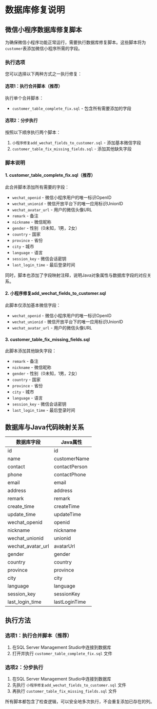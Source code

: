 # 数据库修复说明

## 微信小程序数据库修复脚本

为确保微信小程序功能正常运行，需要执行数据库修复脚本。这些脚本将为`customer`表添加微信小程序所需的字段。

### 执行选项

您可以选择以下两种方式之一执行修复：

#### 选项1：执行合并脚本（推荐）

执行单个合并脚本：
- `customer_table_complete_fix.sql` - 包含所有需要添加的字段

#### 选项2：分步执行

按照以下顺序执行两个脚本：
1. `小程序修复add_wechat_fields_to_customer.sql` - 添加基本微信字段
2. `customer_table_fix_missing_fields.sql` - 添加其他缺失字段

### 脚本说明

#### 1. customer_table_complete_fix.sql（推荐）

此合并脚本添加所有需要的字段：
- `wechat_openid` - 微信小程序用户的唯一标识OpenID
- `wechat_unionid` - 微信开放平台下的唯一应用标识UnionID
- `wechat_avatar_url` - 用户的微信头像URL
- `remark` - 备注
- `nickname` - 微信昵称
- `gender` - 性别（0未知，1男，2女）
- `country` - 国家
- `province` - 省份
- `city` - 城市
- `language` - 语言
- `session_key` - 微信会话密钥
- `last_login_time` - 最后登录时间

同时，脚本也添加了字段映射注释，说明Java对象属性与数据库字段的对应关系。

#### 2. 小程序修复add_wechat_fields_to_customer.sql

此脚本仅添加基本微信字段：
- `wechat_openid` - 微信小程序用户的唯一标识OpenID
- `wechat_unionid` - 微信开放平台下的唯一应用标识UnionID
- `wechat_avatar_url` - 用户的微信头像URL

#### 3. customer_table_fix_missing_fields.sql

此脚本添加其他缺失字段：
- `remark` - 备注
- `nickname` - 微信昵称
- `gender` - 性别（0未知，1男，2女）
- `country` - 国家
- `province` - 省份
- `city` - 城市
- `language` - 语言
- `session_key` - 微信会话密钥
- `last_login_time` - 最后登录时间

## 数据库与Java代码映射关系

| 数据库字段 | Java属性 |
|------------|----------|
| id | id |
| name | customerName |
| contact | contactPerson |
| phone | contactPhone |
| email | email |
| address | address |
| remark | remark |
| create_time | createTime |
| update_time | updateTime |
| wechat_openid | openid |
| nickname | nickname |
| wechat_unionid | unionid |
| wechat_avatar_url | avatarUrl |
| gender | gender |
| country | country |
| province | province |
| city | city |
| language | language |
| session_key | sessionKey |
| last_login_time | lastLoginTime |

## 执行方法

### 选项1：执行合并脚本（推荐）

1. 在SQL Server Management Studio中连接到数据库
2. 打开并执行 `customer_table_complete_fix.sql` 文件

### 选项2：分步执行

1. 在SQL Server Management Studio中连接到数据库
2. 先执行 `小程序修复add_wechat_fields_to_customer.sql` 文件
3. 再执行 `customer_table_fix_missing_fields.sql` 文件

所有脚本都包含了检查逻辑，可以安全地多次执行，不会重复添加已存在的列。 